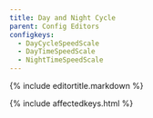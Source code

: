 ```yaml
---
title: Day and Night Cycle
parent: Config Editors
configkeys:
  - DayCycleSpeedScale
  - DayTimeSpeedScale
  - NightTimeSpeedScale
---
```

{% include editortitle.markdown %}

{% include affectedkeys.html %}